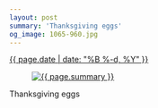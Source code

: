 ```yaml
---
layout: post
summary: 'Thanksgiving eggs'
og_image: 1065-960.jpg
---
```


<div class="post">
 <time>
  <a href="/1065">
   {{ page.date | date: "%B %-d, %Y" }}
  </a>
 </time>
 <a href="/1065">
  <figure data-taken="2/11/2020">
   <img alt="{{ page.summary }}" sizes="(min-width: 700px) 50vw, calc(100vw - 2rem)" src="{{ site.assets_url }}/1065-480.jpg" srcset="{{ site.assets_url }}/1065-240.jpg 240w, {{ site.assets_url }}/1065-480.jpg 480w, {{ site.assets_url }}/1065-720.jpg 720w, {{ site.assets_url }}/1065-960.jpg 960w"/>
  </figure>
 </a>
 <span>
  Thanksgiving eggs
 </span>
</div>
